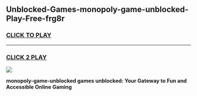 
## Unblocked-Games-monopoly-game-unblocked-Play-Free-frg8r
<h3>
<a href="https://premium76.site?title=monopoly-game-unblocked&ref=23A">CLICK TO PLAY</a></h3>
<hr>

<h3>
<a href="https://premium76.site?title=monopoly-game-unblocked&ref=23A">CLICK 2 PLAY</a>
  
</h3>

<a href="https://premium76.site?title=monopoly-game-unblocked&ref=23A"><img src="https://clearcache.store/games.png"></a>


**monopoly-game-unblocked games unblocked: Your Gateway to Fun and Accessible Online Gaming**
